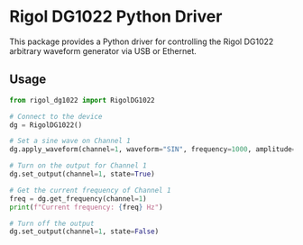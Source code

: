# Rigol DG1022 Python Driver

This package provides a Python driver for controlling the Rigol DG1022 arbitrary waveform generator via USB or Ethernet.

## Usage

```python
from rigol_dg1022 import RigolDG1022

# Connect to the device
dg = RigolDG1022()

# Set a sine wave on Channel 1
dg.apply_waveform(channel=1, waveform="SIN", frequency=1000, amplitude=1, offset=0)

# Turn on the output for Channel 1
dg.set_output(channel=1, state=True)

# Get the current frequency of Channel 1
freq = dg.get_frequency(channel=1)
print(f"Current frequency: {freq} Hz")

# Turn off the output
dg.set_output(channel=1, state=False)
```

